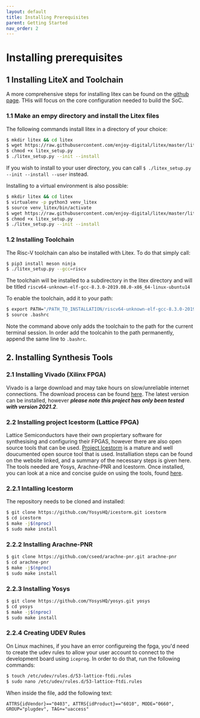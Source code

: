```yaml
---
layout: default
title: Installing Prerequisites
parent: Getting Started
nav_order: 2
---
```


# Installing prerequisites

## 1 Installing LiteX and Toolchain
A more comprehensive steps for installing litex can be found on the [github page](https://github.com/enjoy-digital/litex). THis will focus on the core configuration needed to build the SoC.

### 1.1 Make an empy directory and install the Litex files
The following commands install litex in a directory of your choice:
```bash
$ mkdir litex && cd litex
$ wget https://raw.githubusercontent.com/enjoy-digital/litex/master/litex_setup.py
$ chmod +x litex_setup.py
$ ./litex_setup.py --init --install
```
If you wish to install to your user directory, you can call `$ ./litex_setup.py --init --install --user` instead.

Installing to a virtual environment is also possible:
```bash
$ mkdir litex && cd litex
$ virtualenv -p python3 venv_litex
$ source venv_litex/bin/activate 
$ wget https://raw.githubusercontent.com/enjoy-digital/litex/master/litex_setup.py
$ chmod +x litex_setup.py
$ ./litex_setup.py --init --install
```

### 1.2 Installing Toolchain
The Risc-V toolchain can also be installed with Litex. To do that simply call:
```bash
$ pip3 install meson ninja
$ ./litex_setup.py --gcc=riscv
```
The toolchain will be installed to a subdirectory in the litex directory and will be titled `riscv64-unknown-elf-gcc-8.3.0-2019.08.0-x86_64-linux-ubuntu14`

To enable the toolchain, add it to your path: 
```bash
$ export PATH="/PATH_TO_INSTALLATION/riscv64-unknown-elf-gcc-8.3.0-2019.08.0-x86_64-linux-ubuntu14/bin/:$PATH"
$ source .bashrc
```
Note the command above only adds the toolchain to the path for the current terminal session. In order add the toolcahin to the path permanently, append the same line to `.bashrc`.

## 2. Installing Synthesis Tools

### 2.1 Installing Vivado (Xilinx FPGA)
Vivado is a large download and may take hours on slow/unreliable internet connections. The download process can be found [here](https://digilent.com/reference/vivado/installing-vivado/v2019.2). The latest version can be installed, however _**please note this project has only been tested with version 2021.2**_. 

### 2.2 Installing project Icestorm (Lattice FPGA)
Lattice Semiconductors have their own propiertary software for synthesising and configuring their FPGAS, however there are also open source tools that can be used. [Project Icestorm](https://clifford.at/icestorm) is a mature and well doucumented open source tool that is used. Installiation steps can be found on the website linked, and a summary of the necessary steps is given here. The tools needed are Yosys, Arachne-PNR and Icestorm. Once installed, you can look at a nice and concise guide on using the tools, found [here](https://hedmen.org/icestorm-doc/icestorm.html).

### 2.2.1 Intalling Icestorm
The repository needs to be cloned and installed: 

```bash
$ git clone https://github.com/YosysHQ/icestorm.git icestorm
$ cd icestorm
$ make -j$(nproc)
$ sudo make install
```
### 2.2.2 Installing Arachne-PNR

```bash
$ git clone https://github.com/cseed/arachne-pnr.git arachne-pnr
$ cd arachne-pnr
$ make -j$(nproc)
$ sudo make install
```

### 2.2.3 Installing Yosys
```bash
$ git clone https://github.com/YosysHQ/yosys.git yosys
$ cd yosys
$ make -j$(nproc)
$ sudo make install
```

### 2.2.4 Creating UDEV Rules
On Linux machines, if you have an error configureing the fpga, you'd need to create the udev rules to allow your user account to connect to the development board using `iceprog`. In order to do that, 
run the following commands:
```bash
$ touch /etc/udev/rules.d/53-lattice-ftdi.rules
$ sudo nano /etc/udev/rules.d/53-lattice-ftdi.rules
```
When inside the file, add the following text:
```
ATTRS{idVendor}=="0403", ATTRS{idProduct}=="6010", MODE="0660", GROUP="plugdev", TAG+="uaccess"
```

